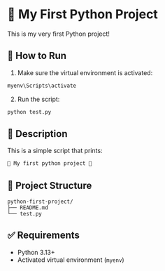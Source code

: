 # 🎉 My First Python Project

This is my very first Python project!

## 🚀 How to Run

1. Make sure the virtual environment is activated:

```bash
myenv\Scripts\activate
```

2. Run the script:

```bash
python test.py
```

## 🧾 Description

This is a simple script that prints:

```python
🎉 My first python project 🎉
```

## 📁 Project Structure

```
python-first-project/
├── README.md
└── test.py
```

## ✅ Requirements

- Python 3.13+
- Activated virtual environment (`myenv`)
